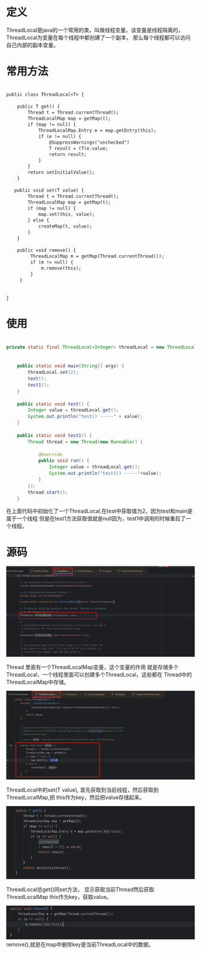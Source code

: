 



# 定义
ThreadLocal是java的一个常用的类，叫做线程变量。该变量是线程隔离的，ThreadLocal为变量在每个线程中都创建了一个副本，
那么每个线程都可以访问自己内部的副本变量。


# 常用方法

```

public class ThreadLocal<T> {

    public T get() {
        Thread t = Thread.currentThread();
        ThreadLocalMap map = getMap(t);
        if (map != null) {
            ThreadLocalMap.Entry e = map.getEntry(this);
            if (e != null) {
                @SuppressWarnings("unchecked")
                T result = (T)e.value;
                return result;
            }
        }
        return setInitialValue();
    }
    
   public void set(T value) {
        Thread t = Thread.currentThread();
        ThreadLocalMap map = getMap(t);
        if (map != null) {
            map.set(this, value);
        } else {
            createMap(t, value);
        }
    }
    
    public void remove() {
         ThreadLocalMap m = getMap(Thread.currentThread());
         if (m != null) {
             m.remove(this);
         }
     }


}

```

# 使用

```java

private static final ThreadLocal<Integer> threadLocal = new ThreadLocal<>();


    public static void main(String[] args) {
        threadLocal.set(2);
        test();
        test1();
    }

    public static void test() {
        Integer value = threadLocal.get();
        System.out.println("test() -----" + value);
    }

    public static void test1() {
        Thread thread = new Thread(new Runnable() {

            @Override
            public void run() {
                Integer value = threadLocal.get();
                System.out.println("test1() -----"+value);
            }
        });
        thread.start();
    }

```

在上面代码中初始化了一个ThreadLocal,在test中获取值为2，因为test和main是属于一个线程
但是在test1方法获取值就是null因为，test1中调用的时候重启了一个线程。


# 源码 
![](img/78432737371.png)

Thread 里面有一个ThreadLocalMap变量，这个变量的作用
就是存储多个ThreadLocal，一个线程里面可以创建多个ThreadLocal，这些都在
Thread中的ThreadLocalMap中存储。


![img.png](img/958498191283213.png)

ThreadLocal中的set(T value),
首先获取到当前线程，然后获取到ThreadLocalMap,把
this作为key，然后把value存储起来。


![img.png](img/59820384345.png)

ThreadLocal总get()同set方法，
显示获取当前Thread然后获取ThreadLocalMap
this作为key，获取value。



![img.png](img/131452151515.png)
remove(),就是在map中删除key是当前ThreadLocal中的数据。






